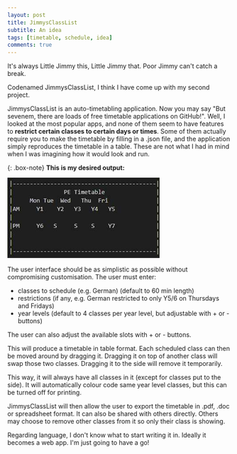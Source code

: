 ```yaml
---
layout: post
title: JimmysClassList
subtitle: An idea
tags: [timetable, schedule, idea]
comments: true
---
```


It's always Little Jimmy this, Little Jimmy that. Poor Jimmy can't catch a break.

Codenamed JimmysClassList, I think I have come up with my second project.

JimmysClassList is an auto-timetabling application. Now you may say "But sevenem, there are loads of free timetable applications on GitHub!". Well, I looked at the most popular apps, and none of them seem to have features to **restrict certain classes to certain days or times**. Some of them actually require you to make the timetable by filling in a .json file, and the application simply reproduces the timetable in a table. These are not what I had in mind when I was imagining how it would look and run.

{: .box-note}
**This is my desired output:**

![Timetable produced](/assets/img/jimmy01.jpg)

The user interface should be as simplistic as possible without compromising customisation. The user must enter:

- classes to schedule (e.g. German) (default to 60 min length)
- restrictions (if any, e.g. German restricted to only Y5/6 on Thursdays and Fridays)
- year levels (default to 4 classes per year level, but adjustable with + or - buttons)

The user can also adjust the available slots with + or - buttons.

This will produce a timetable in table format. Each scheduled class can then be moved around by dragging it.
Dragging it on top of another class will swap those two classes.
Dragging it to the side will remove it temporarily.

This way, it will always have all classes in it (except for classes put to the side). It will automatically colour code same year level classes, but this can be turned off for printing.

JimmysClassList will then allow the user to export the timetable in .pdf, .doc or spreadsheet format. It can also be shared with others directly. Others may choose to remove other classes from it so only their class is showing.

Regarding language, I don't know what to start writing it in. Ideally it becomes a web app. I'm just going to have a go!